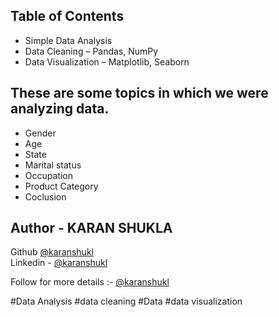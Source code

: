 
## Table of Contents
- Simple Data Analysis
- Data Cleaning – Pandas, NumPy
- Data Visualization – Matplotlib, Seaborn

## These are some topics in which we were analyzing data.
- Gender
- Age
- State
- Marital status
- Occupation
- Product Category
- Coclusion

## Author - KARAN SHUKLA
Github [@karanshukl](https://www.github.com/karanshukl)  
Linkedin - [@karanshukl](https://www.linkedin.com/in/gkaranshukl/)
 

Follow for more details :- [@karanshukl](https://www.linkedin.com/in/gkaranshukl/)

#Data Analysis
#data cleaning
#Data 
#data visualization
